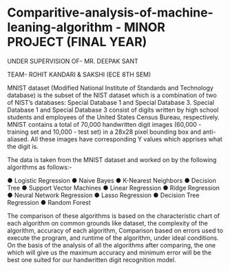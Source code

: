 # Comparitive-analysis-of-machine-leaning-algorithm - MINOR PROJECT (FINAL YEAR)
UNDER SUPERVISION OF- MR. DEEPAK SANT

TEAM- ROHIT KANDARI & SAKSHI
(ECE 8TH SEM)



MNIST dataset (Modified National Institute of Standards and Technology
database) is the subset of the NIST dataset which is a combination of two of
NIST’s databases: Special Database 1 and Special Database 3. Special Database
1 and Special Database 3 consist of digits written by high school students and
employees of the United States Census Bureau, respectively. MNIST contains a
total of 70,000 handwritten digit images (60,000 - training set and 10,000 - test set)
in a 28x28 pixel bounding box and anti-aliased. All these images have
corresponding Y values which apprises what the digit is.

The data is taken from the MNIST dataset and worked on by the following
algorithms as follows:-

● Logistic Regression
● Naive Bayes
● K-Nearest Neighbors
● Decision Tree
● Support Vector Machines
● Linear Regression
● Ridge Regression
● Neural Network Regression
● Lasso Regression
● Decision Tree Regression
● Random Forest


The comparison of these algorithms is based on the characteristic chart of each
algorithm on common grounds like dataset, the complexity of the algorithm,
accuracy of each algorithm, Comparison based on errors used to execute the
program, and runtime of the algorithm, under ideal conditions.
On the basis of the analysis of all the algorithms after comparing, the one which
will give us the maximum accuracy and minimum error will be the best one suited
for our handwritten digit recognition model.

